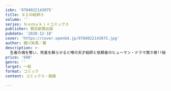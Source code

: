 ```yaml
---
isbn: '9784022143075'
title: ヌエの絵師⑨
volume: ''
series: Ｎｅｍｕｋｉ＋コミックス
publisher: 朝日新聞出版
pubdate: '2020-12-18'
cover: 'https://cover.openbd.jp/9784022143075.jpg'
author: 猪川朱美／著
description: >-
  生者の魂を奪い、死者を蘇らせると噂の天才絵師と依頼者のヒューマン・ドラマ第⑨巻!!秘かに想いを寄せた男が戦死した。出兵の前日、男が想いを込めて描き上げた彼女の肖像画は裸婦像だった。その絵を巡り、遺された人々が葛藤する――。「カーテンコール」「外は朝焼け」他、三部作の長編「再会の時」を含む全３作品を収録。
price: '680'
genre: ''
target: 一般
format: コミック
content: コミックス・劇画

---
```

